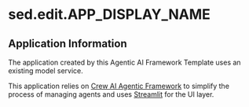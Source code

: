 # sed.edit.APP_DISPLAY_NAME

## Application Information

The application created by this Agentic AI Framework Template uses an existing model service.

This application relies on [Crew AI Agentic Framework](https://docs.crewai.com/) to simplify the process of managing agents and uses [Streamlit](https://streamlit.io/) for the UI layer.
